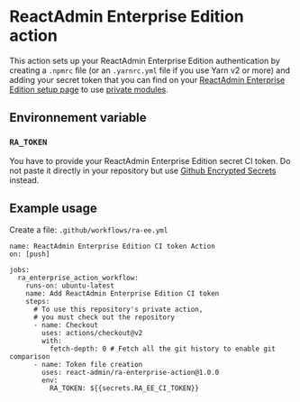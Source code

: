 # ReactAdmin Enterprise Edition action

This action sets up your ReactAdmin Enterprise Edition authentication by creating a `.npmrc` file (or an `.yarnrc.yml` file if you use Yarn v2 or more) and adding your secret token that you can find on your [ReactAdmin Enterprise Edition setup page](https://registry.marmelab.com/setup) to use [private modules](https://marmelab.com/ra-enterprise/#private-modules).

## Environnement variable

### `RA_TOKEN`

You have to provide your ReactAdmin Enterprise Edition secret CI token. Do not paste it directly in your repository but use [Github Encrypted Secrets](https://docs.github.com/en/actions/security-guides/encrypted-secrets#creating-encrypted-secrets-for-a-repository) instead.

## Example usage

Create a file: `.github/workflows/ra-ee.yml`

```
name: ReactAdmin Enterprise Edition CI token Action
on: [push]

jobs:
  ra_enterprise_action_workflow:
    runs-on: ubuntu-latest
    name: Add ReactAdmin Enterprise Edition CI token
    steps:
      # To use this repository's private action,
      # you must check out the repository
      - name: Checkout
        uses: actions/checkout@v2
        with:
          fetch-depth: 0 # Fetch all the git history to enable git comparison
      - name: Token file creation
        uses: react-admin/ra-enterprise-action@1.0.0
        env:
          RA_TOKEN: ${{secrets.RA_EE_CI_TOKEN}}
```
